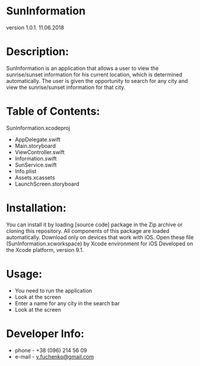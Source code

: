 # SunInformation
version 1.0.1. 11.06.2018

# Description:
SunInformation is an application that allows a user to view the sunrise/sunset information for his current location, which is determined automatically. The user is given the opportunity to search for any city and view the sunrise/sunset information for that city.

# Table of Contents:
SunInformation.xcodeproj
* AppDelegate.swift
* Main.storyboard
* ViewController.swift
* Information.swift
* SunService.swift
* Info.plist
* Assets.xcassets
* LaunchScreen.storyboard

# Installation:
You can install it by loading [source code] package in the Zip archive or cloning this repository. All components of this package are loaded automatically. Download only on devices that work with iOS. Open these file (SunInformation.xcworkspace) by Xcode environment for iOS Developed on the Xcode platform, version 9.1.

# Usage:
* You need to run the application
* Look at the screen
* Enter a name for any city in the search bar 
* Look at the screen

# Developer Info:
* phone - +38 (096) 214 56 09
* e-mail - v.fuchenko@gmail.com

